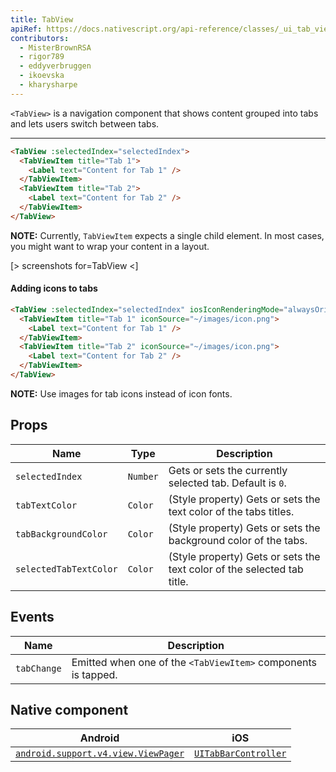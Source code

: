 ```yaml
---
title: TabView
apiRef: https://docs.nativescript.org/api-reference/classes/_ui_tab_view_.tabview
contributors:
  - MisterBrownRSA
  - rigor789
  - eddyverbruggen
  - ikoevska
  - kharysharpe
---
```

`<TabView>` is a navigation component that shows content grouped into tabs and lets users switch between tabs.

* * *

```html
<TabView :selectedIndex="selectedIndex">
  <TabViewItem title="Tab 1">
    <Label text="Content for Tab 1" />
  </TabViewItem>
  <TabViewItem title="Tab 2">
    <Label text="Content for Tab 2" />
  </TabViewItem>
</TabView>
```

**NOTE:** Currently, `TabViewItem` expects a single child element. In most cases, you might want to wrap your content in a layout.

[> screenshots for=TabView <]

#### Adding icons to tabs

```html
<TabView :selectedIndex="selectedIndex" iosIconRenderingMode="alwaysOriginal">
  <TabViewItem title="Tab 1" iconSource="~/images/icon.png">
    <Label text="Content for Tab 1" />
  </TabViewItem>
  <TabViewItem title="Tab 2" iconSource="~/images/icon.png">
    <Label text="Content for Tab 2" />
  </TabViewItem>
</TabView>
```

**NOTE:** Use images for tab icons instead of icon fonts.

## Props

| Name                   | Type     | Description                                                             |
| ---------------------- | -------- | ----------------------------------------------------------------------- |
| `selectedIndex`        | `Number` | Gets or sets the currently selected tab. Default is `0`.                |
| `tabTextColor`         | `Color`  | (Style property) Gets or sets the text color of the tabs titles.        |
| `tabBackgroundColor`   | `Color`  | (Style property) Gets or sets the background color of the tabs.         |
| `selectedTabTextColor` | `Color`  | (Style property) Gets or sets the text color of the selected tab title. |

## Events

| Name        | Description                                                         |
| ----------- | ------------------------------------------------------------------- |
| `tabChange` | Emitted when one of the `<TabViewItem>` components is tapped. |

## Native component

| Android                                                                                                               | iOS                                                                                        |
| --------------------------------------------------------------------------------------------------------------------- | ------------------------------------------------------------------------------------------ |
| [`android.support.v4.view.ViewPager`](https://developer.android.com/reference/android/support/v4/view/ViewPager.html) | [`UITabBarController`](https://developer.apple.com/documentation/uikit/uitabbarcontroller) |